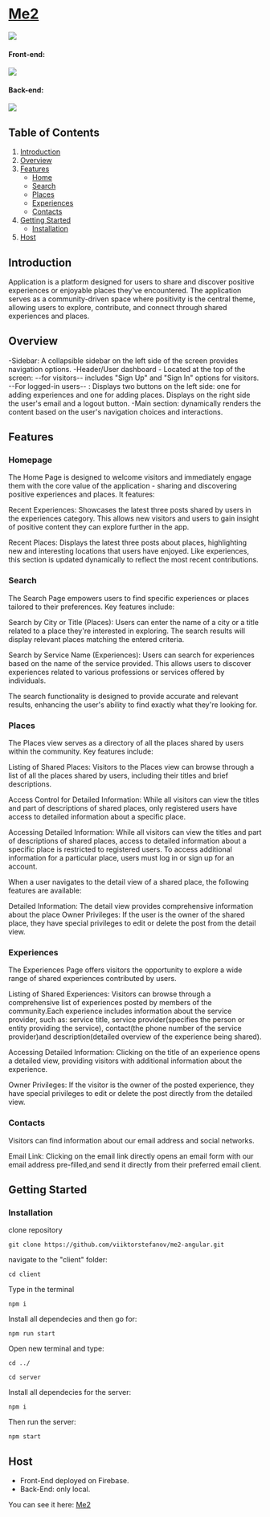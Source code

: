 # <a align="center" href="https://me2-angular-d82fe.web.app/home">Me2</a>

<p align="left">
  <a>
    <img src="./client/site-view.gif" />
  </a>
</p>

#### Front-end:
<p align="left">
  <a>
    <img src="https://skillicons.dev/icons?i=angular,typescript,html,css" />
  </a>
</p>

#### Back-end:
<p align="left">
  <a>
    <img src="https://skillicons.dev/icons?i=nodejs,express,mongodb" />
  </a>
</p>

## Table of Contents

1. [Introduction](#introduction)
2. [Overview](#overview)
3. [Features](#features)
   - [Home](#home)
   - [Search](#search)
   - [Places](#places)
   - [Experiences](#experiences)
   - [Contacts](#contacts)
4. [Getting Started](#getting-started)
   - [Installation](#installation)
5. [Host](#host)


## Introduction <a name="introduction"></a>

Application is a platform designed for users to share and discover positive experiences or enjoyable places they've encountered. The application serves as a community-driven space where positivity is the central theme, allowing users to explore, contribute, and connect through shared experiences and places. 

## Overview <a name="overview"></a>

 -Sidebar: A collapsible sidebar on the left side of the screen provides navigation options.
 -Header/User dashboard - Located at the top of the screen:
  --for visitors-- includes "Sign Up" and "Sign In" options for visitors.
  --For logged-in users-- : 
      Displays two buttons on the left side: one for adding experiences and one for adding places.
      Displays on the right side the user's email and a logout button.
-Main section: dynamically renders the content based on the user's navigation choices and interactions. 

## Features <a name="features"></a>

### Homepage <a name="home"></a>

The Home Page is designed to welcome visitors and immediately engage them with the core value of the application - sharing and discovering positive experiences and places. It features:

Recent Experiences: Showcases the latest three posts shared by users in the experiences category. This allows new visitors and users to gain insight of positive content they can explore further in the app.

Recent Places: Displays the latest three posts about places, highlighting new and interesting locations that users have enjoyed. Like experiences, this section is updated dynamically to reflect the most recent contributions.

### Search <a name="search"></a>

The Search Page empowers users to find specific experiences or places tailored to their preferences. Key features include:

Search by City or Title (Places): Users can enter the name of a city or a title related to a place they're interested in exploring. The search results will display relevant places matching the entered criteria.

Search by Service Name (Experiences): Users can search for experiences based on the name of the service provided. This allows users to discover experiences related to various professions or services offered by individuals.

The search functionality is designed to provide accurate and relevant results, enhancing the user's ability to find exactly what they're looking for.

### Places <a name="places"></a>

The Places view serves as a directory of all the places shared by users within the community. Key features include:

Listing of Shared Places: Visitors to the Places view can browse through a list of all the places shared by users, including their titles and brief descriptions.

Access Control for Detailed Information: While all visitors can view the titles and part of descriptions of shared places, only registered users have access to detailed information about a specific place.

Accessing Detailed Information: While all visitors can view the titles and part of descriptions of shared places, access to detailed information about a specific place is restricted to registered users. To access additional information for a particular place, users must log in or sign up for an account.

When a user navigates to the detail view of a shared place, the following features are available:

Detailed Information: The detail view provides comprehensive information about the place
Owner Privileges: If the user is the owner of the shared place, they have special privileges to edit or delete the post from the detail view.


### Experiences <a name="experiences"></a>

The Experiences Page offers visitors the opportunity to explore a wide range of shared experiences contributed by users.

Listing of Shared Experiences: Visitors can browse through a comprehensive list of experiences posted by members of the community.Each experience includes information about the service provider, such as: service title, service provider(specifies the person or entity providing the service), contact(the phone number of the service provider)and description(detailed overview of the experience being shared).

Accessing Detailed Information: Clicking on the title of an experience opens a detailed view, providing visitors with additional information about the experience.

Owner Privileges: If the visitor is the owner of the posted experience, they have special privileges to edit or delete the post directly from the detailed view.

### Contacts <a name="contacts"></a>

Visitors can find information about our email address and social networks.

Email Link: Clicking on the email link directly opens an email form with our email address pre-filled,and send it directly from their preferred email client.


## Getting Started <a name="getting-started"></a>

### Installation <a name="installation"></a>

clone repository
```
git clone https://github.com/viiktorstefanov/me2-angular.git
```
navigate to the "client" folder:
```
cd client
```
Type in the terminal
```
npm i
```
Install all dependecies and then go for:

```
npm run start
```

Open new terminal and type:
```
cd ../
```
```
cd server
```
Install all dependecies for the server: 
```
npm i
```
Then run the server:

```
npm start
```

## Host <a name="host"></a>

- Front-End deployed on Firebase.
- Back-End: only local.

You can see it here: <a href="https://me2-angular-d82fe.web.app/home">Me2</a>



